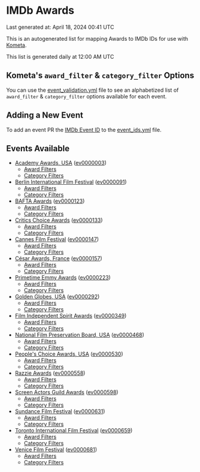 # IMDb Awards

Last generated at: April 18, 2024 00:41 UTC

This is an autogenerated list for mapping Awards to IMDb IDs for use with [Kometa](https://github.com/Kometa-Team/Kometa).

This list is generated daily at 12:00 AM UTC 

## Kometa's `award_filter` & `category_filter` Options

You can use the [event_validation.yml](https://github.com/Kometa-Team/IMDb-Awards/blob/master/event_validation.yml) file to see an alphabetized list of `award_filter` & `category_filter` options available for each event.

## Adding a New Event

To add an event PR the [IMDb Event ID](https://www.imdb.com/event/all/) to the [event_ids.yml](https://github.com/Kometa-Team/IMDb-Awards/blob/master/event_ids.yml) file.

## Events Available

* [Academy Awards, USA](https://www.imdb.com/event/ev0000003) ([ev0000003](https://github.com/Kometa-Team/IMDb-Awards/blob/master/event_validation.yml#L1))
  * [Award Filters](https://github.com/Kometa-Team/IMDb-Awards/blob/master/event_validation.yml#L6)
  * [Category Filters](https://github.com/Kometa-Team/IMDb-Awards/blob/master/event_validation.yml#L14)
* [Berlin International Film Festival](https://www.imdb.com/event/ev0000091) ([ev0000091](https://github.com/Kometa-Team/IMDb-Awards/blob/master/event_validation.yml#L148))
  * [Award Filters](https://github.com/Kometa-Team/IMDb-Awards/blob/master/event_validation.yml#L152)
  * [Category Filters](https://github.com/Kometa-Team/IMDb-Awards/blob/master/event_validation.yml#L347)
* [BAFTA Awards](https://www.imdb.com/event/ev0000123) ([ev0000123](https://github.com/Kometa-Team/IMDb-Awards/blob/master/event_validation.yml#L624))
  * [Award Filters](https://github.com/Kometa-Team/IMDb-Awards/blob/master/event_validation.yml#L629)
  * [Category Filters](https://github.com/Kometa-Team/IMDb-Awards/blob/master/event_validation.yml#L662)
* [Critics Choice Awards](https://www.imdb.com/event/ev0000133) ([ev0000133](https://github.com/Kometa-Team/IMDb-Awards/blob/master/event_validation.yml#L1152))
  * [Award Filters](https://github.com/Kometa-Team/IMDb-Awards/blob/master/event_validation.yml#L1155)
  * [Category Filters](https://github.com/Kometa-Team/IMDb-Awards/blob/master/event_validation.yml#L1160)
* [Cannes Film Festival](https://www.imdb.com/event/ev0000147) ([ev0000147](https://github.com/Kometa-Team/IMDb-Awards/blob/master/event_validation.yml#L1261))
  * [Award Filters](https://github.com/Kometa-Team/IMDb-Awards/blob/master/event_validation.yml#L1266)
  * [Category Filters](https://github.com/Kometa-Team/IMDb-Awards/blob/master/event_validation.yml#L1428)
* [César Awards, France](https://www.imdb.com/event/ev0000157) ([ev0000157](https://github.com/Kometa-Team/IMDb-Awards/blob/master/event_validation.yml#L1653))
  * [Award Filters](https://github.com/Kometa-Team/IMDb-Awards/blob/master/event_validation.yml#L1656)
  * [Category Filters](https://github.com/Kometa-Team/IMDb-Awards/blob/master/event_validation.yml#L1661)
* [Primetime Emmy Awards](https://www.imdb.com/event/ev0000223) ([ev0000223](https://github.com/Kometa-Team/IMDb-Awards/blob/master/event_validation.yml#L1718))
  * [Award Filters](https://github.com/Kometa-Team/IMDb-Awards/blob/master/event_validation.yml#L1723)
  * [Category Filters](https://github.com/Kometa-Team/IMDb-Awards/blob/master/event_validation.yml#L1730)
* [Golden Globes, USA](https://www.imdb.com/event/ev0000292) ([ev0000292](https://github.com/Kometa-Team/IMDb-Awards/blob/master/event_validation.yml#L2931))
  * [Award Filters](https://github.com/Kometa-Team/IMDb-Awards/blob/master/event_validation.yml#L2936)
  * [Category Filters](https://github.com/Kometa-Team/IMDb-Awards/blob/master/event_validation.yml#L2944)
* [Film Independent Spirit Awards](https://www.imdb.com/event/ev0000349) ([ev0000349](https://github.com/Kometa-Team/IMDb-Awards/blob/master/event_validation.yml#L3110))
  * [Award Filters](https://github.com/Kometa-Team/IMDb-Awards/blob/master/event_validation.yml#L3113)
  * [Category Filters](https://github.com/Kometa-Team/IMDb-Awards/blob/master/event_validation.yml#L3122)
* [National Film Preservation Board, USA](https://www.imdb.com/event/ev0000468) ([ev0000468](https://github.com/Kometa-Team/IMDb-Awards/blob/master/event_validation.yml#L3162))
  * [Award Filters](https://github.com/Kometa-Team/IMDb-Awards/blob/master/event_validation.yml#L3165)
  * [Category Filters](https://github.com/Kometa-Team/IMDb-Awards/blob/master/event_validation.yml#L3167)
* [People's Choice Awards, USA](https://www.imdb.com/event/ev0000530) ([ev0000530](https://github.com/Kometa-Team/IMDb-Awards/blob/master/event_validation.yml#L3170))
  * [Award Filters](https://github.com/Kometa-Team/IMDb-Awards/blob/master/event_validation.yml#L3173)
  * [Category Filters](https://github.com/Kometa-Team/IMDb-Awards/blob/master/event_validation.yml#L3176)
* [Razzie Awards](https://www.imdb.com/event/ev0000558) ([ev0000558](https://github.com/Kometa-Team/IMDb-Awards/blob/master/event_validation.yml#L3418))
  * [Award Filters](https://github.com/Kometa-Team/IMDb-Awards/blob/master/event_validation.yml#L3421)
  * [Category Filters](https://github.com/Kometa-Team/IMDb-Awards/blob/master/event_validation.yml#L3426)
* [Screen Actors Guild Awards](https://www.imdb.com/event/ev0000598) ([ev0000598](https://github.com/Kometa-Team/IMDb-Awards/blob/master/event_validation.yml#L3466))
  * [Award Filters](https://github.com/Kometa-Team/IMDb-Awards/blob/master/event_validation.yml#L3469)
  * [Category Filters](https://github.com/Kometa-Team/IMDb-Awards/blob/master/event_validation.yml#L3471)
* [Sundance Film Festival](https://www.imdb.com/event/ev0000631) ([ev0000631](https://github.com/Kometa-Team/IMDb-Awards/blob/master/event_validation.yml#L3497))
  * [Award Filters](https://github.com/Kometa-Team/IMDb-Awards/blob/master/event_validation.yml#L3500)
  * [Category Filters](https://github.com/Kometa-Team/IMDb-Awards/blob/master/event_validation.yml#L3550)
* [Toronto International Film Festival](https://www.imdb.com/event/ev0000659) ([ev0000659](https://github.com/Kometa-Team/IMDb-Awards/blob/master/event_validation.yml#L3662))
  * [Award Filters](https://github.com/Kometa-Team/IMDb-Awards/blob/master/event_validation.yml#L3665)
  * [Category Filters](https://github.com/Kometa-Team/IMDb-Awards/blob/master/event_validation.yml#L3715)
* [Venice Film Festival](https://www.imdb.com/event/ev0000681) ([ev0000681](https://github.com/Kometa-Team/IMDb-Awards/blob/master/event_validation.yml#L3785))
  * [Award Filters](https://github.com/Kometa-Team/IMDb-Awards/blob/master/event_validation.yml#L3790)
  * [Category Filters](https://github.com/Kometa-Team/IMDb-Awards/blob/master/event_validation.yml#L4123)
